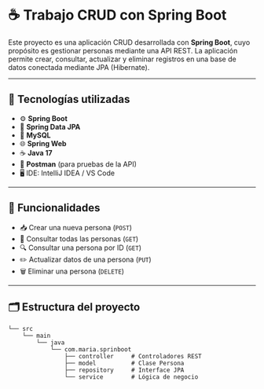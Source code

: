 # ☕ Trabajo CRUD con Spring Boot 

Este proyecto es una aplicación CRUD desarrollada con **Spring Boot**, cuyo propósito es gestionar personas mediante una API REST. La aplicación permite crear, consultar, actualizar y eliminar registros en una base de datos conectada mediante JPA (Hibernate).

---

## 🧰 Tecnologías utilizadas

- ⚙️ **Spring Boot**
- 🔧 **Spring Data JPA**
- 🐬 **MySQL**
- 🌐 **Spring Web**
- ☕ **Java 17**
- 🧪 **Postman** (para pruebas de la API)
- 🖥️ IDE: IntelliJ IDEA / VS Code

---

## 🚀 Funcionalidades

- 📥 Crear una nueva persona (`POST`)
- 📄 Consultar todas las personas (`GET`)
- 🔍 Consultar una persona por ID (`GET`)
- ✏️ Actualizar datos de una persona (`PUT`)
- 🗑️ Eliminar una persona (`DELETE`)

---

## 🗂️ Estructura del proyecto

```plaintext
└── src
    └── main
        └── java
            └── com.maria.sprinboot
                ├── controller     # Controladores REST
                ├── model          # Clase Persona
                ├── repository     # Interface JPA
                └── service        # Lógica de negocio

